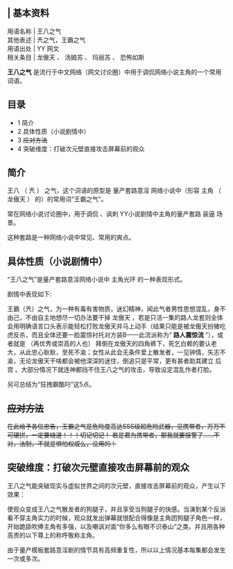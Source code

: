 |  **基本资料**  
---  
用语名称  |  王八之气   
其他表述  |  兲之气，王霸之气   
用语出处  |  YY  网文   
相关条目  |  龙傲天  、  汤姆苏  、  玛丽苏  、  恐怖如斯   
  
**王八之气** 是流行于中文网络（网文讨论圈）中用于调侃网络小说主角的一个常用词语。

##  目录

  * 1  简介 
  * 2  具体性质（小说剧情中） 
  * 3  ~~应对方法~~
  * 4  突破维度：打破次元壁直接攻击屏幕前的观众 

##  简介

王八  （  兲  ）  之气，这个词语的原型是  量产套路意淫  网络小说中（形容  主角  （  龙傲天  ）  的）的常用词“王霸之气”。

常在网络小说讨论圈中，用于调侃  、讽刺  YY小说剧情中主角的量产套路  装逼  场景。

这种套路是一种网络小说中常见、常用的爽点。

##  具体性质（小说剧情中）

“王八之气”是量产套路意淫网络小说中  主角光环  的一种表现形式。

剧情中表现如下:

王霸（兲）之气，为一种有毒有害物质，迷幻精神，闻此气者男性思想混乱，身不由己，不由自主地想尽一切办法要干掉  龙傲天
，若是只活一集的路人龙套则全体会用明确语言口头表示能轻松打败龙傲天并马上动手（结果只能是被龙傲天扮猪吃虎反杀，而且全体还要一脸震惊衬托对方装B——此流派称为“
**路人震惊流** ”），或者就是  （再优秀或崇高的人也）
拜倒在龙傲天的四角裤下，死乞白赖的要认老大，从此忠心耿耿，至死不渝；女性从此会无条件爱上散发者，一见钟情，矢志不渝，无论龙傲天干啥都会被他深深的迷住，倒追只是平常，更有甚者助其建立
后宫  。大部分情况下就连神都挡不住王八之气的攻击，导致设定混乱作者打脸。

另可总结为“狂拽霸酷叼”这5点。

##  ~~应对方法~~

~~在此给予各位忠告，王霸之气是危险度高达SSS级超危险武器，见携带者，万万不可硬拼，一定要绕道！！！切记切记！
若是君为携带者，那我就要报警了……不对，法制，不就是惧怕权威么，没用的！~~

##  突破维度：打破次元壁直接攻击屏幕前的观众

王八之气能突破现实与虚拟世界之间的次元壁，直接攻击屏幕前的观众，产生以下效果：

使观众变成王八之气散发者的狗腿子，并且享受当狗腿子的快感。当演到某个反派看不穿主角实力的时候，观众就发出弹幕就很配合得像是主角团狗腿子角色一样，开始跪舔吹捧主角有多强，以及嘲讽对面“你多么有眼不识泰山”之类。并且用各种高贵的以下尊上的称呼敬称主角。

由于量产模板套路意淫剧的情节具有高频重复性，所以以上情况基本每集都会发生一次或多次。

